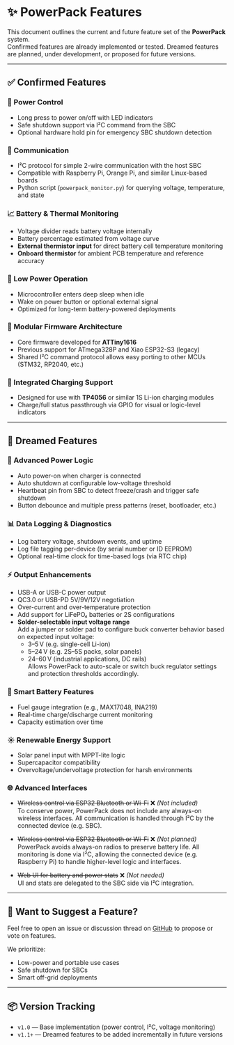# ✨ PowerPack Features

This document outlines the current and future feature set of the **PowerPack** system.  
Confirmed features are already implemented or tested. Dreamed features are planned, under development, or proposed for future versions.

---

## ✅ Confirmed Features

### 🔋 Power Control
- Long press to power on/off with LED indicators
- Safe shutdown support via I²C command from the SBC
- Optional hardware hold pin for emergency SBC shutdown detection

### 📡 Communication
- I²C protocol for simple 2-wire communication with the host SBC
- Compatible with Raspberry Pi, Orange Pi, and similar Linux-based boards
- Python script (`powerpack_monitor.py`) for querying voltage, temperature, and state

### 📈 Battery & Thermal Monitoring
- Voltage divider reads battery voltage internally
- Battery percentage estimated from voltage curve
- **External thermistor input** for direct battery cell temperature monitoring
- **Onboard thermistor** for ambient PCB temperature and reference accuracy

### 🌙 Low Power Operation
- Microcontroller enters deep sleep when idle
- Wake on power button or optional external signal
- Optimized for long-term battery-powered deployments

### 🧩 Modular Firmware Architecture
- Core firmware developed for **ATTiny1616**
- Previous support for ATmega328P and Xiao ESP32-S3 (legacy)
- Shared I²C command protocol allows easy porting to other MCUs (STM32, RP2040, etc.)

### 🔌 Integrated Charging Support
- Designed for use with **TP4056** or similar 1S Li-ion charging modules
- Charge/full status passthrough via GPIO for visual or logic-level indicators

---

## 🌱 Dreamed Features

### 🔋 Advanced Power Logic
- Auto power-on when charger is connected
- Auto shutdown at configurable low-voltage threshold
- Heartbeat pin from SBC to detect freeze/crash and trigger safe shutdown
- Button debounce and multiple press patterns (reset, bootloader, etc.)

### 📊 Data Logging & Diagnostics
- Log battery voltage, shutdown events, and uptime
- Log file tagging per-device (by serial number or ID EEPROM)
- Optional real-time clock for time-based logs (via RTC chip)

### ⚡ Output Enhancements
- USB-A or USB-C power output
- QC3.0 or USB-PD 5V/9V/12V negotiation
- Over-current and over-temperature protection
- Add support for LiFePO₄ batteries or 2S configurations
- **Solder-selectable input voltage range**  
  Add a jumper or solder pad to configure buck converter behavior based on expected input voltage:  
  - 3–5 V (e.g. single-cell Li-ion)  
  - 5–24 V (e.g. 2S–5S packs, solar panels)  
  - 24–60 V (industrial applications, DC rails)  
  Allows PowerPack to auto-scale or switch buck regulator settings and protection thresholds accordingly.

### 🔋 Smart Battery Features
- Fuel gauge integration (e.g., MAX17048, INA219)
- Real-time charge/discharge current monitoring
- Capacity estimation over time

### ☀️ Renewable Energy Support
- Solar panel input with MPPT-lite logic
- Supercapacitor compatibility
- Overvoltage/undervoltage protection for harsh environments

### 🌐 Advanced Interfaces
- ~~Wireless control via ESP32 Bluetooth or Wi-Fi~~ ❌  *(Not included)*  
  To conserve power, PowerPack does not include any always-on wireless interfaces. All communication is handled through I²C by the connected device (e.g. SBC).
  
- ~~Wireless control via ESP32 Bluetooth or Wi-Fi~~ ❌ *(Not planned)*  
  PowerPack avoids always-on radios to preserve battery life. All monitoring is done via I²C, allowing the connected device (e.g. Raspberry Pi) to handle higher-level logic and interfaces.

- ~~Web UI for battery and power stats~~ ❌ *(Not needed)*  
  UI and stats are delegated to the SBC side via I²C integration.

---

## 🧠 Want to Suggest a Feature?

Feel free to open an issue or discussion thread on [GitHub](https://github.com/YieldingData/PowerPack) to propose or vote on features.

We prioritize:
- Low-power and portable use cases
- Safe shutdown for SBCs
- Smart off-grid deployments

---

## 📦 Version Tracking

- `v1.0` — Base implementation (power control, I²C, voltage monitoring)
- `v1.1+` — Dreamed features to be added incrementally in future versions

